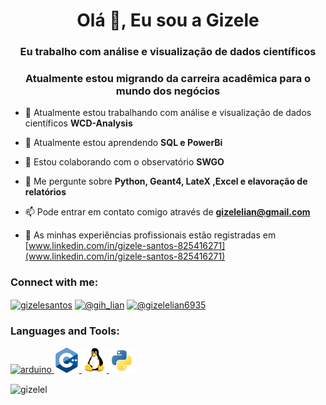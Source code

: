 <h1 align="center">Olá 👋, Eu sou a Gizele </h1>
<h3 align="center">Eu trabalho com análise e visualização de dados científicos </h3>
<h3 align="center">Atualmente estou migrando da carreira acadêmica para o mundo dos negócios</h3>

- 🔭 Atualmente estou trabalhando com análise e visualização de dados científicos **WCD-Analysis**

- 🌱 Atualmente estou aprendendo **SQL e PowerBi**

- 👯 Estou colaborando com o observatório **SWGO**

- 💬 Me pergunte sobre **Python, Geant4, LateX ,Excel e elavoração de relatórios**

- 📫 Pode entrar em contato comigo através de **gizelelian@gmail.com**

- 📄 As minhas experiências profissionais estão registradas em [www.linkedin.com/in/gizele-santos-825416271](www.linkedin.com/in/gizele-santos-825416271)

<h3 align="left">Connect with me:</h3>
<p align="left">
<a href="https://linkedin.com/in/gizelesantos" target="blank"><img align="center" src="https://raw.githubusercontent.com/rahuldkjain/github-profile-readme-generator/master/src/images/icons/Social/linked-in-alt.svg" alt="gizelesantos" height="30" width="40" /></a>
<a href="https://instagram.com/@gih_lian" target="blank"><img align="center" src="https://raw.githubusercontent.com/rahuldkjain/github-profile-readme-generator/master/src/images/icons/Social/instagram.svg" alt="@gih_lian" height="30" width="40" /></a>
<a href="https://www.youtube.com/c/@gizelelian6935" target="blank"><img align="center" src="https://raw.githubusercontent.com/rahuldkjain/github-profile-readme-generator/master/src/images/icons/Social/youtube.svg" alt="@gizelelian6935" height="30" width="40" /></a>
</p>

<h3 align="left">Languages and Tools:</h3>
<p align="left"> <a href="https://www.arduino.cc/" target="_blank" rel="noreferrer"> <img src="https://cdn.worldvectorlogo.com/logos/arduino-1.svg" alt="arduino" width="40" height="40"/> </a> <a href="https://www.w3schools.com/cpp/" target="_blank" rel="noreferrer"> <img src="https://raw.githubusercontent.com/devicons/devicon/master/icons/cplusplus/cplusplus-original.svg" alt="cplusplus" width="40" height="40"/> </a> <a href="https://www.linux.org/" target="_blank" rel="noreferrer"> <img src="https://raw.githubusercontent.com/devicons/devicon/master/icons/linux/linux-original.svg" alt="linux" width="40" height="40"/> </a> <a href="https://www.python.org" target="_blank" rel="noreferrer"> <img src="https://raw.githubusercontent.com/devicons/devicon/master/icons/python/python-original.svg" alt="python" width="40" height="40"/> </a> </p>

<p><img align="center" src="https://github-readme-stats.vercel.app/api/top-langs?username=gizelel&show_icons=true&locale=en&layout=compact" alt="gizelel" /></p>


<!--
**GizeleL/GizeleL** is a ✨ _special_ ✨ repository because its `README.md` (this file) appears on your GitHub profile.

Here are some ideas to get you started:

- 🔭 I’m currently working on ...
- 🌱 I’m currently learning ...
- 👯 I’m looking to collaborate on ...
- 🤔 I’m looking for help with ...
- 💬 Ask me about ...
- 📫 How to reach me: ...
- 😄 Pronouns: ...
- ⚡ Fun fact: ...
-->
